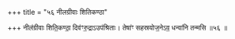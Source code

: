 +++
title = "५६ नीलग्रीवाः शितिकण्ठा"

+++
नील॑ग्रीवाः शिति॒कण्ठा॒ दिव॑ꣳरु॒द्राऽउप॑श्रिताः। तेषा॑ꣳ सहस्रयोज॒नेऽव॒ धन्वा॑नि तन्मसि ॥५६ ॥